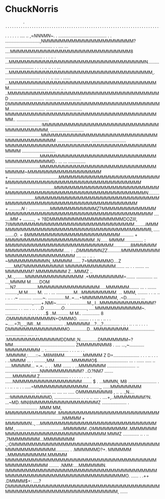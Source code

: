 # ChuckNorris

            .               .......................................................................
  .     . .  .          . .  ....   ..    ,=$NNNMN$~.     .  .......................................
  . . ............................,NMMMMMMMMMMMMMMMMMMMMMMM?  ......................................
  .     . ....       ...     ....MMMMMMMMMMMMMMMMMMMMMMMMMMMMMMM8     ..............................
  .        . .       ..   .  ...MMMMMMMMMMMMMMMMMMMMMMMMMMMMMMMMMMMN................................
  . . . . .. .. . .  ...     ...MMMMMMMMMMMMMMMMMMMMMMMMMMMMMMMMMMMMM,. ............................
  . . . . .. .... .  ...... ...MMMMMMMMMMMMMMMMMMMMMMMMMMMMMMMMMMMMMMM..............................
  .   . .    .. .     ..  .  ..MMMMMMMMMMMMMMMMMMMMMMMMMMMMMMMMMMMMMMMD ............................
............................. DMMMMMMMMMMMMMMMMMMMMMMMMMMMMMMMMMMMMMMMM.............................
............................. MMMMMMMMMMMMMMMMMMMMMMMMMMMMMMMMMMMMMMMMM.. ..........................
.............................:MMMMMMMMMMMMMMMMMMMMMMMMMMMMMMMMMMMMMMMMM, ...........................
.............................MMMMMMMMMMMMMMMMMMMMMMMMMMMMMMMMMMMMMMMMMMM ...........................
............................ MMMMMMMMMMMMMMMMMMMMMMMMMMMMMMMMMMMMMMMMMMM ...........................
............................MMMMMMMMMMMMMMMMMMMMMMMMMMMMMMMMMMMMMMMMMMD..     ... ... ..............
............................MMMMMMMMMMMMMMMMMMMMMMMMMMMMMMMMMMM~$MMMMMMMMMMMMMMMMMMM+  .............
...........................MMMMMMMMMMMMMMMMMMMMMMMMMMMMMMMMMMMMMMMMMMMMMMMMMMMMMMMMMMMMM=. .........
......................... .MMMMMMMMMMMMMMMMMMMMMMMMMMMMMMMMMMMMMMMMMMMMMMMMMMMMMMMMMMMMMMMN ........
....... ..................MMMMMMMMMMMMMMMMMMMMMMMMMMMMMMMMMMMMMMMMMMMMMMMMMMMMMMMMMMMMMMMMMM+ ......
  ....N:... ..............MMMMMMMMMMMMZ7 MMMMMMMMMMMMMMMMMMMMMMMMMMMMMMMMMMMMMMMMMMMMMMMMMMMM~ .....
  . .. MM+. . .   . .... .,=?$8DMMMMMMMMMMMMMMMMMMMDOZ$III,7IIMMMMMMMMMMMMMMMMMMMMMMMMMMMMMMMM......
  . ..  IMMMMMMMMMMMMMMMMMMMMMMMMM8MMMMMMMMMIMMMMM8,. ...........O. =8MMMMMMMMMMMMMMMMMMMMMMMM......
  . .. .. +MMMMMMMMMMMMMMMMMMMMMMM ..N. .....~MMMM...............:MMMMNMMMMMMMMMMMMMMMMMMMMMMM. ....
  .... . ....8MMMMMMMMMMMMMMMMMMMMM.....:..DMMMMMNZ Z.... .......M$MMMMMMMMMMMMMMMMMMMMMMMMMMM  ....
  ...   . .. .  ~MMMMMMMMMMN,.MMMMM....... 7=MMMMMMO....Z .......MM7MMMMMMMMMMI.MMMMMMMMMMMMM.......
... . . ....... ... MMMMMMM?.MMMMMMMM  Z...MMMZ .. .,M..,........MMMMMMMMMMMMMMM .+MMMMMMMMM=.......
  ............. ... ...,MMMM M.......DOM ....N7..................MMMMMMMMMMMMMMMM.....MMMMMM........
  ... . ....... ..........,M.M....... M. ... .  ... ..............M...$MMMMMMMMM$. ... MMM, ........
  . .     .. ..   . .. .  .~  .......... ........~. ..............M..=....+MMMMMMMMM, .~D...........
  ... ......................,......+.NMI~........ . ..............M.,.I...MMMMMMMMMMMMMM? ..........
  . .    ....     . .. .   ..D ....$... ...... O..................,.....$MMMMMMMMMMMM~. ............
. . .     .. .    . .. .   ..$  ..M.......... M M.. .............. 8  .OMMMMMMMMMMMN+OMMMO. ........
  . .  .  ..      . .. .   . ~.....=7I,,.,,IMI...M.................. ..MMMMMM....?...,?.............
  . ..  . ..      . .. .   . .   . DMMMMMMMMMMMMMMMO..............D...MMMMMMMMM.....................
  ................. ..... .. . .MMMMMMMMMMMMMMDDMM:,N..............DMMMMMMM~?MM.....................
  ............................ ZMMMMMNMM8 . .... ...,~............  MMMMMMMMM .. :..................
  . .   .           .. .   . .MMMMM,:......::~..M8M8MM...............MMMMM Z D=.....................
. . .     ..      . .  .   . ..MMMM ... . .........,MM..............MMMMMO$.........................
  ...  . ......  ..... .. .....MMMMM... =.=. .. . . MM ....... . ...MMMMMMM  .......................
 .. .................... .......NMMMMMMMMMM?  ..O.?NM7 ....... ......MMMMMM.Z.......................
. . .  .   . .    . .. .   ......NMMMMMMMMMMMMMMMMM........  $ . ...MMMN, M8 .......................
  . .     .  ..   . .. .   . .....=MMMMMMMMMMMMMM.........,, ......MMMMMMMM ........................
  ...  ........ ... .... ... ..... OMMMMMMMM8 , .. .. .,N.... ...:MMMMMMMMMMD, .....................
. . ..    ..        ....   . ....+,..MMMMMMMM?N. ...~MD.:MNI8MMMMMMMMMMMMMMMMMZ ....................
. ..........................  .MMM MM$,MMMMMMMMMMMMM..MMMMMMMMMMMMMMMMMMMMMMMMMM....................
................ .......... NMMMM+ MMMMMMN. .,...MMMMMMMMMMMMMMMMMMMMMMMMMMMMMMMM. , ...............
  ..................  .....MMMMMM..OMMMMMMMMM$..MMMMMMMMMMMMMMMMMMMMMMMMMMMMMMMMM.MMMZ .............
  .. .   .. ,7MMMMMMMM...MMMMMMMM .,:OMMMMMMMMMMMMMMMMMMMMMMMMMMMMMMMMMMMMMMMMMMMMMMMMMMM...........
. .MMMMMMD?+. MMMMMM ..MMMMMMMMMM.MMMMM MMMMMMMMMMMMMMMMMMMMMMMMMMMMMMMMMMMMMMMMMMMMMMMMMM  ........
  .NMM:....MMMMMMN. IMMMMMMMMMMMMNMMMMMMMMMMMMMMMMMMMMMMMMMMMMMMMMMMMMMMMMMMMMMMMMMMMMMMMMMO. ......
.  .++ .DMMMM$+: .....?DMMMMMMMMMMMMMMMMMMMMMMMMMMMMMMMMMMMMMMMMMMMMMMMMMMMMMMMMMMMMMMMMMMMM, ......

